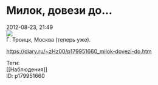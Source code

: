 Милок, довези до...
====================

   
 2012-08-23, 21:49   
    [![](http://s016.radikal.ru/i337/1208/d2/d797ca114ff8t.jpg)](http://radikal.ru/F/s016.radikal.ru/i337/1208/d2/d797ca114ff8.jpg)     
 Г. Троицк, Москва (теперь уже).   
    
 <https://diary.ru/~zHz00/p179951660_milok-dovezi-do.htm>   
   
 Теги:   
 [[Наблюдения]]   
 ID: p179951660